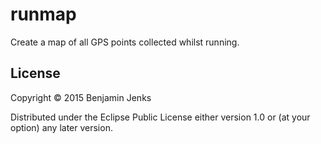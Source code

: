 # runmap

Create a map of all GPS points collected whilst running.

## License

Copyright © 2015 Benjamin Jenks

Distributed under the Eclipse Public License either version 1.0 or (at
your option) any later version.
